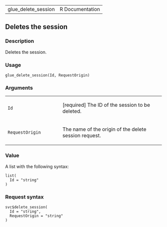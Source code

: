<table style="width: 100%;">
<tbody>
<tr class="odd">
<td>glue_delete_session</td>
<td style="text-align: right;">R Documentation</td>
</tr>
</tbody>
</table>

## Deletes the session

### Description

Deletes the session.

### Usage

    glue_delete_session(Id, RequestOrigin)

### Arguments

<table>
<colgroup>
<col style="width: 35%" />
<col style="width: 65%" />
</colgroup>
<tbody>
<tr class="odd">
<td><code id="glue_delete_session_:_Id">Id</code></td>
<td><p>[required] The ID of the session to be deleted.</p></td>
</tr>
<tr class="even">
<td><code
id="glue_delete_session_:_RequestOrigin">RequestOrigin</code></td>
<td><p>The name of the origin of the delete session request.</p></td>
</tr>
</tbody>
</table>

### Value

A list with the following syntax:

    list(
      Id = "string"
    )

### Request syntax

    svc$delete_session(
      Id = "string",
      RequestOrigin = "string"
    )
